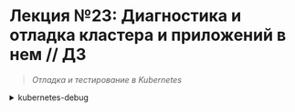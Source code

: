 # **Лекция №23: Диагностика и отладка кластера и приложений в нем // ДЗ**
> _Отладка и тестирование в Kubernetes_
<details>
  <summary>kubernetes-debug</summary>

## **Задание:**
Проведение диагностики состояния кластера, знакомство с инструментами для диагностики

Цель:
В данном дз студенты научатся пользоваться инструментами для отладки кластера kubernetes. Такими как strace, kubectl-debug, iptables-tailer.

Описание/Пошаговая инструкция выполнения домашнего задания:
Все действия описаны в методическом указании.

Критерии оценки:
0 б. - задание не выполнено
1 б. - задание выполнено
2 б. - выполнены все дополнительные задани

Цель:
В данном дз студенты научатся взаимодействовать с CSI. Изучат нюансы хранения данных для Stateful приложений.

Описание/Пошаговая инструкция выполнения домашнего задания:
Все действия описаны в методическом указании.

Критерии оценки:
0 б. - задание не выполнено
1 б. - задание выполнено
2 б. - выполнены все дополнительные задания

---

### План работы:


## **Полезное:**


